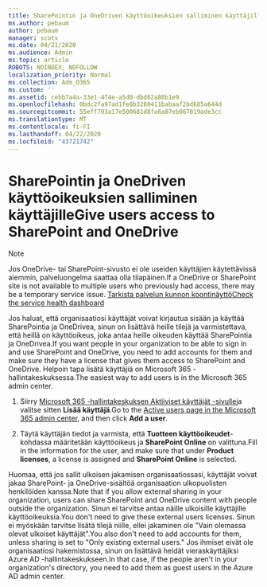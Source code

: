 ```yaml
---
title: SharePointin ja OneDriven käyttöoikeuksien salliminen käyttäjille
ms.author: pebaum
author: pebaum
manager: scotv
ms.date: 04/21/2020
ms.audience: Admin
ms.topic: article
ROBOTS: NOINDEX, NOFOLLOW
localization_priority: Normal
ms.collection: Adm_O365
ms.custom: ''
ms.assetid: cebb7a4a-33e1-474e-a5d0-dbd02a80b1e9
ms.openlocfilehash: 0bdc2fa97ad1fe8b3280411babaaf2bd685a644d
ms.sourcegitcommit: 55eff703a17e500681d8fa6a87eb067019ade3cc
ms.translationtype: MT
ms.contentlocale: fi-FI
ms.lasthandoff: 04/22/2020
ms.locfileid: "43721742"
---
```

# <a name="give-users-access-to-sharepoint-and-onedrive"></a><span data-ttu-id="61775-102">SharePointin ja OneDriven käyttöoikeuksien salliminen käyttäjille</span><span class="sxs-lookup"><span data-stu-id="61775-102">Give users access to SharePoint and OneDrive</span></span>

> [!NOTE]
> <span data-ttu-id="61775-103">Jos OneDrive- tai SharePoint-sivusto ei ole useiden käyttäjien käytettävissä aiemmin, palveluongelma saattaa olla tilapäinen.</span><span class="sxs-lookup"><span data-stu-id="61775-103">If a OneDrive or SharePoint site is not available to multiple users who previously had access, there may be a temporary service issue.</span></span> [<span data-ttu-id="61775-104">Tarkista palvelun kunnon koontinäyttö</span><span class="sxs-lookup"><span data-stu-id="61775-104">Check the service health dashboard</span></span>](https://portal.office.com/adminportal/home#/servicehealth)
  
<span data-ttu-id="61775-105">Jos haluat, että organisaatiosi käyttäjät voivat kirjautua sisään ja käyttää SharePointia ja OneDrivea, sinun on lisättävä heille tilejä ja varmistettava, että heillä on käyttöoikeus, joka antaa heille oikeuden käyttää SharePointia ja OneDrivea.</span><span class="sxs-lookup"><span data-stu-id="61775-105">If you want people in your organization to be able to sign in and use SharePoint and OneDrive, you need to add accounts for them and make sure they have a license that gives them access to SharePoint and OneDrive.</span></span> <span data-ttu-id="61775-106">Helpoin tapa lisätä käyttäjiä on Microsoft 365 -hallintakeskuksessa.</span><span class="sxs-lookup"><span data-stu-id="61775-106">The easiest way to add users is in the Microsoft 365 admin center.</span></span>
  
1. <span data-ttu-id="61775-107">Siirry [Microsoft 365 -hallintakeskuksen Aktiiviset käyttäjät -sivulle](https://portal.office.com/adminportal/home#/users)ja valitse sitten **Lisää käyttäjä**.</span><span class="sxs-lookup"><span data-stu-id="61775-107">Go to the [Active users page in the Microsoft 365 admin center](https://portal.office.com/adminportal/home#/users), and then click **Add a user**.</span></span>
    
2. <span data-ttu-id="61775-108">Täytä käyttäjän tiedot ja varmista, että **Tuotteen käyttöoikeudet**-kohdassa määritetään käyttöoikeus ja **SharePoint Online** on valittuna.</span><span class="sxs-lookup"><span data-stu-id="61775-108">Fill in the information for the user, and make sure that under **Product licenses**, a license is assigned and **SharePoint Online** is selected.</span></span> 
    
<span data-ttu-id="61775-109">Huomaa, että jos sallit ulkoisen jakamisen organisaatiossasi, käyttäjät voivat jakaa SharePoint- ja OneDrive-sisältöä organisaation ulkopuolisten henkilöiden kanssa.</span><span class="sxs-lookup"><span data-stu-id="61775-109">Note that if you allow external sharing in your organization, users can share SharePoint and OneDrive content with people outside the organization.</span></span> <span data-ttu-id="61775-110">Sinun ei tarvitse antaa näille ulkoisille käyttäjille käyttöoikeuksia.</span><span class="sxs-lookup"><span data-stu-id="61775-110">You don't need to give these external users licenses.</span></span> <span data-ttu-id="61775-111">Sinun ei myöskään tarvitse lisätä tilejä niille, ellei jakaminen ole "Vain olemassa olevat ulkoiset käyttäjät".</span><span class="sxs-lookup"><span data-stu-id="61775-111">You also don't need to add accounts for them, unless sharing is set to "Only existing external users."</span></span> <span data-ttu-id="61775-112">Jos ihmiset eivät ole organisaatiosi hakemistossa, sinun on lisättävä heidät vieraskäyttäjiksi Azure AD -hallintakeskukseen.</span><span class="sxs-lookup"><span data-stu-id="61775-112">In that case, if the people aren't in your organization's directory, you need to add them as guest users in the Azure AD admin center.</span></span>
  

